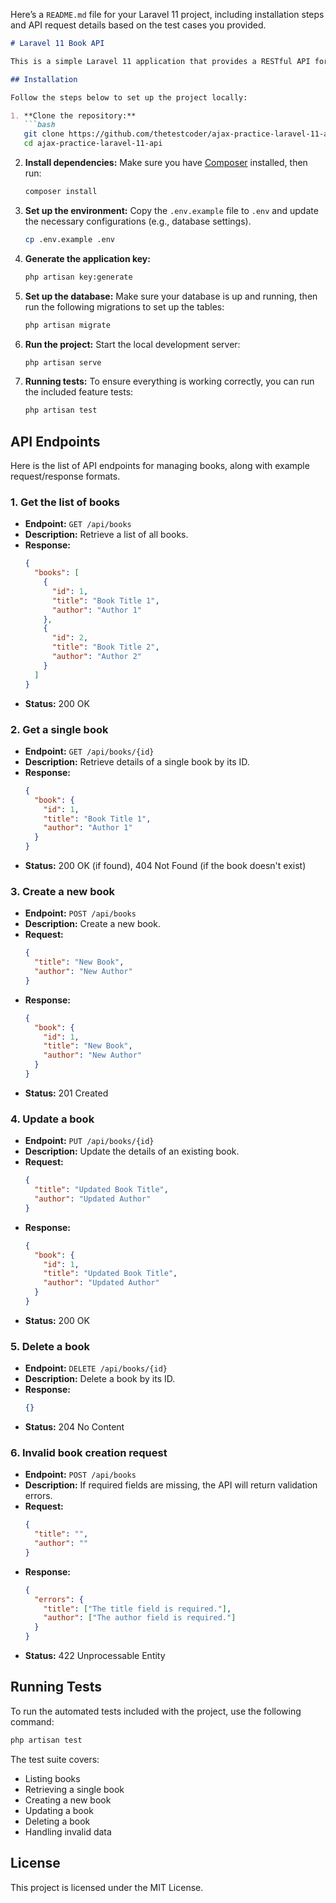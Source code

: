 Here’s a `README.md` file for your Laravel 11 project, including installation steps and API request details based on the test cases you provided.

```md
# Laravel 11 Book API

This is a simple Laravel 11 application that provides a RESTful API for managing books. The API allows you to create, retrieve, update, and delete book records.

## Installation

Follow the steps below to set up the project locally:

1. **Clone the repository:**
   ```bash
   git clone https://github.com/thetestcoder/ajax-practice-laravel-11-api.git
   cd ajax-practice-laravel-11-api
   ```

2. **Install dependencies:**
   Make sure you have [Composer](https://getcomposer.org/) installed, then run:
   ```bash
   composer install
   ```

3. **Set up the environment:**
   Copy the `.env.example` file to `.env` and update the necessary configurations (e.g., database settings).
   ```bash
   cp .env.example .env
   ```

4. **Generate the application key:**
   ```bash
   php artisan key:generate
   ```

5. **Set up the database:**
   Make sure your database is up and running, then run the following migrations to set up the tables:
   ```bash
   php artisan migrate
   ```

6. **Run the project:**
   Start the local development server:
   ```bash
   php artisan serve
   ```

7. **Running tests:**
   To ensure everything is working correctly, you can run the included feature tests:
   ```bash
   php artisan test
   ```

## API Endpoints

Here is the list of API endpoints for managing books, along with example request/response formats.

### 1. Get the list of books
- **Endpoint:** `GET /api/books`
- **Description:** Retrieve a list of all books.
- **Response:**
  ```json
  {
    "books": [
      {
        "id": 1,
        "title": "Book Title 1",
        "author": "Author 1"
      },
      {
        "id": 2,
        "title": "Book Title 2",
        "author": "Author 2"
      }
    ]
  }
  ```
- **Status:** 200 OK

### 2. Get a single book
- **Endpoint:** `GET /api/books/{id}`
- **Description:** Retrieve details of a single book by its ID.
- **Response:**
  ```json
  {
    "book": {
      "id": 1,
      "title": "Book Title 1",
      "author": "Author 1"
    }
  }
  ```
- **Status:** 200 OK (if found), 404 Not Found (if the book doesn't exist)

### 3. Create a new book
- **Endpoint:** `POST /api/books`
- **Description:** Create a new book.
- **Request:**
  ```json
  {
    "title": "New Book",
    "author": "New Author"
  }
  ```
- **Response:**
  ```json
  {
    "book": {
      "id": 1,
      "title": "New Book",
      "author": "New Author"
    }
  }
  ```
- **Status:** 201 Created

### 4. Update a book
- **Endpoint:** `PUT /api/books/{id}`
- **Description:** Update the details of an existing book.
- **Request:**
  ```json
  {
    "title": "Updated Book Title",
    "author": "Updated Author"
  }
  ```
- **Response:**
  ```json
  {
    "book": {
      "id": 1,
      "title": "Updated Book Title",
      "author": "Updated Author"
    }
  }
  ```
- **Status:** 200 OK

### 5. Delete a book
- **Endpoint:** `DELETE /api/books/{id}`
- **Description:** Delete a book by its ID.
- **Response:**
  ```json
  {}
  ```
- **Status:** 204 No Content

### 6. Invalid book creation request
- **Endpoint:** `POST /api/books`
- **Description:** If required fields are missing, the API will return validation errors.
- **Request:**
  ```json
  {
    "title": "",
    "author": ""
  }
  ```
- **Response:**
  ```json
  {
    "errors": {
      "title": ["The title field is required."],
      "author": ["The author field is required."]
    }
  }
  ```
- **Status:** 422 Unprocessable Entity

## Running Tests

To run the automated tests included with the project, use the following command:
```bash
php artisan test
```

The test suite covers:
- Listing books
- Retrieving a single book
- Creating a new book
- Updating a book
- Deleting a book
- Handling invalid data

## License

This project is licensed under the MIT License.